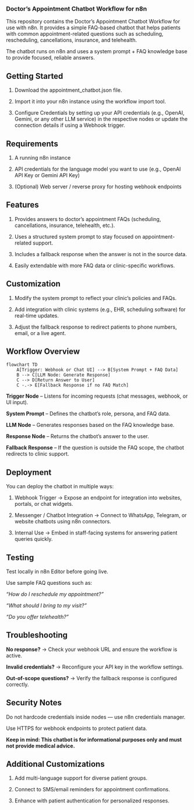 ### Doctor’s Appointment Chatbot Workflow for n8n

This repository contains the Doctor’s Appointment Chatbot Workflow for use with n8n.
It provides a simple FAQ-based chatbot that helps patients with common appointment-related questions such as scheduling, rescheduling, cancellations, insurance, and telehealth.

The chatbot runs on n8n and uses a system prompt + FAQ knowledge base to provide focused, reliable answers.

## Getting Started

1. Download the appointment_chatbot.json file.

2. Import it into your n8n instance using the workflow import tool.

3. Configure Credentials by setting up your API credentials (e.g., OpenAI, Gemini, or any other LLM service) in the respective nodes or update the connection details if using a Webhook trigger.

## Requirements

1. A running n8n instance

2. API credentials for the language model you want to use (e.g., OpenAI API Key or Gemini API Key)

3. (Optional) Web server / reverse proxy for hosting webhook endpoints

## Features

1. Provides answers to doctor’s appointment FAQs (scheduling, cancellations, insurance, telehealth, etc.).

2. Uses a structured system prompt to stay focused on appointment-related support.

3. Includes a fallback response when the answer is not in the source data.

4. Easily extendable with more FAQ data or clinic-specific workflows.

## Customization

1. Modify the system prompt to reflect your clinic’s policies and FAQs.

2. Add integration with clinic systems (e.g., EHR, scheduling software) for real-time updates.

3. Adjust the fallback response to redirect patients to phone numbers, email, or a live agent.

## Workflow Overview

```mermaid
flowchart TD
    A[Trigger: Webhook or Chat UI] --> B[System Prompt + FAQ Data]
    B --> C[LLM Node: Generate Response]
    C --> D[Return Answer to User]
    C -.-> E[Fallback Response if no FAQ Match]
```
**Trigger Node** – Listens for incoming requests (chat messages, webhook, or UI input).

**System Prompt** – Defines the chatbot’s role, persona, and FAQ data.

**LLM Node** – Generates responses based on the FAQ knowledge base.

**Response Node** – Returns the chatbot’s answer to the user.

**Fallback Response** – If the question is outside the FAQ scope, the chatbot redirects to clinic support.

## Deployment

You can deploy the chatbot in multiple ways:

1. Webhook Trigger → Expose an endpoint for integration into websites, portals, or chat widgets.

2. Messenger / Chatbot Integration → Connect to WhatsApp, Telegram, or website chatbots using n8n connectors.

3. Internal Use → Embed in staff-facing systems for answering patient queries quickly.

## Testing

Test locally in n8n Editor before going live.

Use sample FAQ questions such as:

*“How do I reschedule my appointment?”*

*“What should I bring to my visit?”*

*“Do you offer telehealth?”*

## Troubleshooting

**No response?** → Check your webhook URL and ensure the workflow is active.

**Invalid credentials?** → Reconfigure your API key in the workflow settings.

**Out-of-scope questions?** → Verify the fallback response is configured correctly.

## Security Notes

Do not hardcode credentials inside nodes — use n8n credentials manager.

Use HTTPS for webhook endpoints to protect patient data.

**Keep in mind: This chatbot is for informational purposes only and must not provide medical advice.**

## Additional Customizations

1. Add multi-language support for diverse patient groups.

2. Connect to SMS/email reminders for appointment confirmations.

3. Enhance with patient authentication for personalized responses.